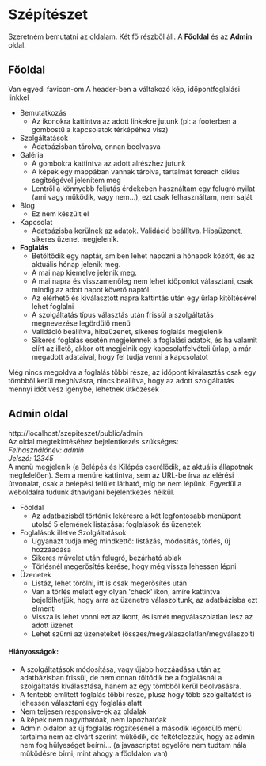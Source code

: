 # Szépítészet

Szeretném bemutatni az oldalam. Két fő részből áll. A **Főoldal** és az **Admin** oldal.

## Főoldal
Van egyedi favicon-om
A header-ben a váltakozó kép, időpontfoglalási linkkel

- Bemutatkozás
    - Az ikonokra kattintva az adott linkekre jutunk (pl: a footerben a gombostű a kapcsolatok térképéhez visz)
- Szolgáltatások
    - Adatbázisban tárolva, onnan beolvasva
- Galéria
    - A gombokra kattintva az adott alrészhez jutunk
    - A képek egy mappában vannak tárolva, tartalmát foreach ciklus segítségével jelenítem meg
    - Lentről a könnyebb feljutás érdekében használtam egy felugró nyilat (ami vagy működik, vagy nem...), ezt csak felhasználtam, nem saját
- Blog
    - Ez nem készült el
- Kapcsolat
    - Adatbázisba kerülnek az adatok. Validáció beállítva. Hibaüzenet, sikeres üzenet megjelenik.
- **Foglalás**
    - Betöltődik egy naptár, amiben lehet napozni a hónapok között, és az aktuális hónap jelenik meg.
    - A mai nap kiemelve jelenik meg.
    - A mai napra és visszamenőleg nem lehet időpontot választani, csak mindig az adott napot követő naptól
    - Az elérhető és kiválasztott napra kattintás után egy űrlap kitöltésével lehet foglalni
    - A szolgáltatás típus választás után frissül a szolgáltatás megnevezése legördülő menü
    - Validáció beállítva, hibaüzenet, sikeres foglalás megjelenik
    - Sikeres foglalás esetén megjelennek a foglalási adatok, és ha valamit elírt az illető, akkor ott megjelnik egy kapcsolatfelvételi űrlap, a már megadott adataival, hogy fel tudja venni a kapcsolatot

Még nincs megoldva a foglalás többi része, az időpont kiválasztás csak egy tömbből kerül meghívásra, nincs beállítva, hogy az adott szolgáltatás mennyi időt vesz igénybe, lehetnek ütközések

## Admin oldal
http://localhost/szepiteszet/public/admin \
Az oldal megtekintéséhez bejelentkezés szükséges: \
*Felhasználónév: admin* \
*Jelszó: 12345* \
A menü megjelenik (a Belépés és Kilépés cserélődik, az aktuális állapotnak megfelelően).
Sem a menüre kattintva, sem az URL-be írva az elérési útvonalat, csak a belépési felület látható, míg be nem lépünk.
Egyedül a weboldalra tudunk átnavigáni bejelentkezés nélkül.

- Főoldal
    - Az adatbázisból történik lekérésre a két legfontosabb menüpont utolsó 5 elemének listázása: foglalások és üzenetek
- Foglalások illetve Szolgáltatások
    - Ugyanazt tudja még mindkettő: listázás, módosítás, törlés, új hozzáadása
    - Sikeres művelet után felugró, bezárható ablak
    - Törlésnél megerősítés kérése, hogy még vissza lehessen lépni
- Üzenetek
    - Listáz, lehet törölni, itt is csak megerősítés után
    - Van a törlés melett egy olyan 'check' ikon, amire kattintva bejelölhetjük, hogy arra az üzenetre válaszoltunk, az adatbázisba ezt elmenti
    - Vissza is lehet vonni ezt az ikont, és ismét megválaszolatlan lesz az adott üzenet
    - Lehet szűrni az üzeneteket (összes/megválaszolatlan/megválaszolt)

#### Hiányosságok:
- A szolgáltatások módosítása, vagy újabb hozzáadása után az adatbázisban frissül, de nem onnan töltődik be a foglalásnál a szolgáltatás kiválasztása, hanem az egy tömbből kerül beolvasásra.
- A fentebb említett foglalás többi része, plusz hogy több szolgáltatást is lehessen választani egy foglalás alatt
- Nem teljesen responsive-ek az oldalak
- A képek nem nagyíthatóak, nem lapozhatóak
- Admin oldalon az új foglalás rögzítésénél a második legördülő menü tartalma nem az elvárt szerint működik, de feltételezzük, hogy az admin nem fog hülyeséget beírni... (a javascriptet egyelőre nem tudtam nála működésre bírni, mint ahogy a főoldalon van)
